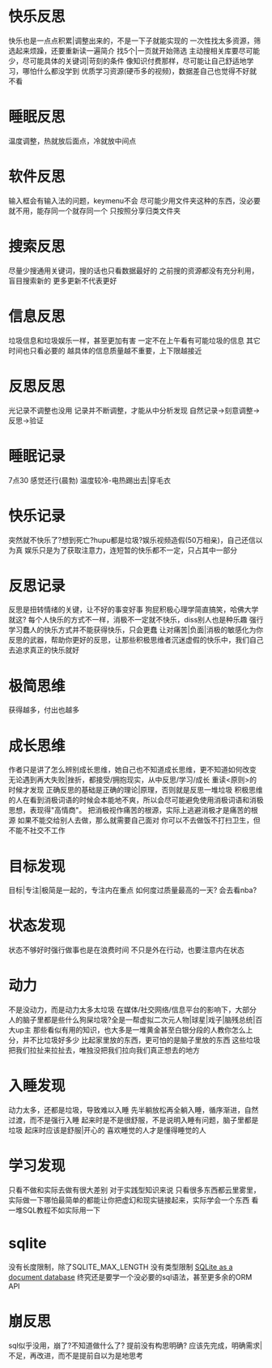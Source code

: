 # 快乐反思
快乐也是一点点积累|调整出来的，不是一下子就能实现的
一次性找太多资源，筛选起来烦躁，还要重新读一遍简介
	找5个|一页就开始筛选
	主动搜相关库要尽可能少，尽可能具体的关键词|苛刻的条件
像知识付费那样，尽可能让自己舒适地学习，哪怕什么都没学到
	优质学习资源(硬币多的视频)，数据差自己也觉得不好就不看
# 睡眠反思
温度调整，热就放后面点，冷就放中间点
# 软件反思
输入框会有输入法的问题，keymenu不会
尽可能少用文件夹这种的东西，没必要就不用，能存同一个就存同一个
	只按照分享归类文件夹
# 搜索反思
尽量少搜通用关键词，搜的话也只看数据最好的
之前搜的资源都没有充分利用，盲目搜索新的
	更多更新不代表更好
# 信息反思
垃圾信息和垃圾娱乐一样，甚至更加有害
一定不在上午看有可能垃圾的信息
其它时间也只看必要的
越具体的信息质量越不重要，上下限越接近
# 反思反思
光记录不调整也没用
记录并不断调整，才能从中分析发现
自然记录→刻意调整→反思→验证
# 睡眠记录
7点30 感觉还行(晨勃) 温度较冷-电热踢出去|穿毛衣
# 快乐记录
突然就不快乐了?想到死亡?hupu都是垃圾?娱乐视频造假(50万相亲)，自己还信以为真
娱乐只是为了获取注意力，连短暂的快乐都不一定，只占其中一部分
# 反思记录
反思是扭转情绪的关键，让不好的事变好事
狗屁积极心理学简直搞笑，哈佛大学就这?
	每个人快乐的方式不一样，消极不一定就不快乐，diss别人也是种乐趣
	强行学习蠢人的快乐方式并不能获得快乐，只会更蠢
让对痛苦|负面|消极的敏感化为你反思的武器，帮助你更好的反思，让那些积极思维者沉迷虚假的快乐中，我们自己去追求真正的快乐就好
# 极简思维
获得越多，付出也越多
# 成长思维
作者只是讲了怎么辨别成长思维，她自己也不知道成长思维，更不知道如何改变
无论遇到再大失败|挫折，都接受/拥抱现实，从中反思/学习/成长
重读<原则>的时候才发现
正确反思的基础是正确的理论|原理，否则就是反思一堆垃圾
积极思维的人在看到消极词语的时候会本能地不爽，所以会尽可能避免使用消极词语和消极思想，表现得"高情商"。
把消极视作痛苦的根源，实际上逃避消极才是痛苦的根源
如果不能交给别人去做，那么就需要自己面对
	你可以不去做饭不打扫卫生，但不能不社交不工作
# 目标发现
目标|专注|极简是一起的，专注内在重点
如何度过质量最高的一天?
	会去看nba?
# 状态发现
状态不够好时强行做事也是在浪费时间
不只是外在行动，也要注意内在状态

# 动力
不是没动力，而是动力太多太垃圾
	在媒体/社交网络/信息平台的影响下，大部分人的脑子里都是些什么狗屎垃圾?全是一帮虚拟二次元人物|球星|戏子|脑残总统|百大up主
	那些看似有用的知识，也大多是一堆黄金甚至白银分段的人教你怎么上分，并不比垃圾好多少
	比起家里放的东西，更可怕的是脑子里放的东西
	这些垃圾把我们拉扯来拉扯去，唯独没把我们拉向我们真正想去的地方
# 入睡发现
动力太多，还都是垃圾，导致难以入睡
先半躺放松再全躺入睡，循序渐进，自然过渡，而不是强行入睡
起来时是不是很舒服，不是说明入睡有问题，脑子里都是垃圾
起床时应该是舒服|开心的
喜欢睡觉的人才是懂得睡觉的人
# 学习发现
只看不做和实际去做有很大差别
	对于实践型知识来说
	只看很多东西都云里雾里，实际做一下哪怕最简单的都能让你把虚幻和现实链接起来，实际学会一个东西
	看一堆SQL教程不如实际用一下
# sqlite
没有长度限制，除了SQLITE_MAX_LENGTH
没有类型限制
[SQLite as a document database](https://dgl.cx/2020/06/sqlite-json-support)
终究还是要学一个没必要的sql语法，甚至更多余的ORM API
# 崩反思
sql似乎没用，崩了?不知道做什么了?
提前没有构思明确?
应该先完成，明确需求|不足，再改进，而不是提前自以为是地思考
